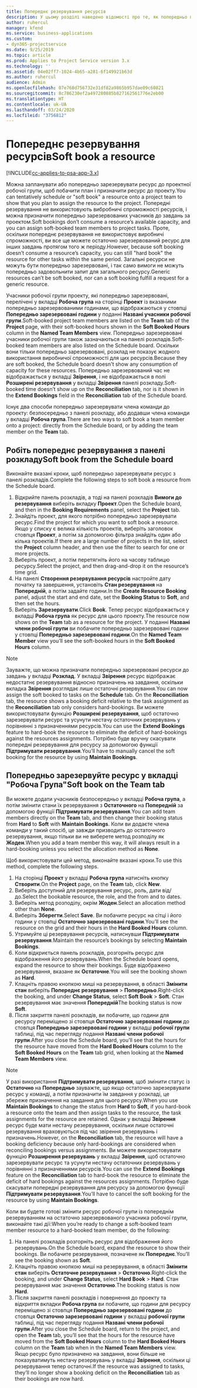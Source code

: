 ```yaml
---
title: Попереднє резервування ресурсів
description: У цьому розділі наведено відомості про те, як попередньо планувати або попередньо резервувати учасників робочої групи проекту.
author: ruhercul
manager: kfend
ms.service: business-applications
ms.custom:
- dyn365-projectservice
ms.date: 9/25/2019
ms.topic: article
ms.prod: Applies to Project Service version 3.x
ms.technology: ''
ms.assetid: 04e02ff7-1024-4b65-a281-6f149921b63d
ms.author: ruhercul
audience: Admin
ms.openlocfilehash: 07e768d756732e31df82a9865b957dae09c60821
ms.sourcegitcommit: 8c786230ef2a497280885b827162561776e2eb00
ms.translationtype: HT
ms.contentlocale: uk-UA
ms.lasthandoff: 03/24/2020
ms.locfileid: "3756812"
---
```

# <a name="soft-book-a-resource"></a><span data-ttu-id="aae02-103">Попереднє резервування ресурсів</span><span class="sxs-lookup"><span data-stu-id="aae02-103">Soft book a resource</span></span>

[!INCLUDE[cc-applies-to-psa-app-3.x](../includes/cc-applies-to-psa-app-3x.md)]

<span data-ttu-id="aae02-104">Можна запланувати або попередньо зарезервувати ресурс до проектної робочої групи, щоб побачити план і призначити ресурс до проекту.</span><span class="sxs-lookup"><span data-stu-id="aae02-104">You can tentatively schedule or "soft book" a resource onto a project team to show that you plan to assign the resource to the project.</span></span> <span data-ttu-id="aae02-105">Попередні резервування не використовують вибробничі спроможності ресурсів, і можна призначити попередньо зарезервованих учасників до завдань за проектом.</span><span class="sxs-lookup"><span data-stu-id="aae02-105">Soft bookings don’t consume a resource’s available capacity, and you can assign soft-booked team members to project tasks.</span></span> <span data-ttu-id="aae02-106">Проте, оскільки попереднє резервування не використовує виробничі спроможності, ви все ще можете остаточно зарезервований ресурс для інших завдань протягом того ж періоду.</span><span class="sxs-lookup"><span data-stu-id="aae02-106">However, because soft booking doesn’t consume a resource’s capacity, you can still "hard book" the resource for other tasks within the same period.</span></span> <span data-ttu-id="aae02-107">Загальні ресурси не можуть бути попередньо зарезервовані, і так само вимоги не можуть попередньо задовольнити запит для загального ресурсу.</span><span class="sxs-lookup"><span data-stu-id="aae02-107">Generic resources can’t be soft booked, nor can a soft booking fulfill a request for a generic resource.</span></span>

<span data-ttu-id="aae02-108">Учасники робочої групи проекту, які попередньо зарезервовані, перелічені у вкладці **Робоча група** на сторінці **Проект** із вказаними попередньо зарезервованими годинами, що відображаються у стовпці **Попередньо зарезервовані години** у поданні **Названі учасники робочої групи**.</span><span class="sxs-lookup"><span data-stu-id="aae02-108">Soft-booked project team members are listed on the **Team** tab of the **Project** page, with their soft-booked hours shown in the **Soft Booked Hours** column in the **Named Team Members** view.</span></span> <span data-ttu-id="aae02-109">Попередньо зарезервовані учасники робочої групи також зазначаються на панелі розкладів.</span><span class="sxs-lookup"><span data-stu-id="aae02-109">Soft-booked team members are also listed on the Schedule board.</span></span> <span data-ttu-id="aae02-110">Оскільки вони тільки попередньо зарезервовані, розклад не показує жодного використання виробничої спроможності для цих ресурсів.</span><span class="sxs-lookup"><span data-stu-id="aae02-110">Because they are soft booked, the Schedule board doesn't show any consumption of capacity for these resources.</span></span> <span data-ttu-id="aae02-111">Попередньо зарезервований час не відображається у вкладці **Звірення**, і не відображається в полі **Розширені резервування** у вкладці **Звірення** панелі розкладу.</span><span class="sxs-lookup"><span data-stu-id="aae02-111">Soft-booked time doesn’t show up on the **Reconciliation** tab, nor is it shown in the **Extend Bookings** field in the **Reconciliation** tab of the Schedule board.</span></span> 

<span data-ttu-id="aae02-112">Існує два способи попередньо зарезервувати члена команди до проекту: безпосередньо з панелі розкладу, або додавши члена команди у вкладці **Робоча група**.</span><span class="sxs-lookup"><span data-stu-id="aae02-112">There are two ways to soft book a team member onto a project: directly from the Schedule board, or by adding the team member on the **Team** tab.</span></span> 

## <a name="soft-book-from-the-schedule-board"></a><span data-ttu-id="aae02-113">Робіть попереднє резервування з панелі розкладу</span><span class="sxs-lookup"><span data-stu-id="aae02-113">Soft book from the Schedule board</span></span>
<span data-ttu-id="aae02-114">Виконайте вказані кроки, щоб попередньо зарезервувати ресурс з панелі розкладів.</span><span class="sxs-lookup"><span data-stu-id="aae02-114">Complete the following steps to soft book a resource from the Schedule board.</span></span> 

1. <span data-ttu-id="aae02-115">Відкрийте панель розкладів, а тоді на панелі розкладів **Вимоги до резервування** виберіть вкладку **Проект**.</span><span class="sxs-lookup"><span data-stu-id="aae02-115">Open the Schedule board, and then in the **Booking Requirements** panel, select the **Project** tab.</span></span>
2. <span data-ttu-id="aae02-116">Знайдіть проект, для якого потрібно попередньо зарезервувати ресурс.</span><span class="sxs-lookup"><span data-stu-id="aae02-116">Find the project for which you want to soft book a resource.</span></span> <span data-ttu-id="aae02-117">Якщо у списку є велика кількість проектів, виберіть заголовок стовпця **Проект**, а потім за допомогою фільтра знайдіть один або кілька проектів.</span><span class="sxs-lookup"><span data-stu-id="aae02-117">If there are a large number of projects in the list, select the **Project** column header, and then use the filter to search for one or more projects.</span></span>
3. <span data-ttu-id="aae02-118">Виберіть проект, а потім перетягніть його на часову таблицю ресурсу.</span><span class="sxs-lookup"><span data-stu-id="aae02-118">Select the project, and then drag-and-drop it on the resource’s time grid.</span></span>
5. <span data-ttu-id="aae02-119">На панелі **Створення резервування ресурсів** настройте дату початку та завершення, установіть **Стан резервування** на **Попередній**, а потім задайте години.</span><span class="sxs-lookup"><span data-stu-id="aae02-119">In the **Create Resource Booking** panel, adjust the start and end date, set the **Booking Status** to **Soft**, and then set the hours.</span></span> 
6. <span data-ttu-id="aae02-120">Виберіть **Зарезервувати**.</span><span class="sxs-lookup"><span data-stu-id="aae02-120">Click **Book**.</span></span> <span data-ttu-id="aae02-121">Тепер ресурс відображається у вкладці **Робоча група** як ресурс для цього проекту.</span><span class="sxs-lookup"><span data-stu-id="aae02-121">The resource now shows on the **Team** tab as a resource for the project.</span></span> <span data-ttu-id="aae02-122">У поданні **Названі члени робочої групи** ви побачите попередньо зарезервовані години у стовпці **Попередньо зарезервовані години**.</span><span class="sxs-lookup"><span data-stu-id="aae02-122">On the **Named Team Member** view you’ll see the soft-booked hours in the **Soft Booked Hours** column.</span></span>

> [!NOTE]
> <span data-ttu-id="aae02-123">Зауважте, що можна призначати попередньо зарезервовані ресурси до завдань у вкладці **Розклад**. У вкладці **Звірення** ресурс відображає недостатнє резервування відносно призначень на завдання, оскільки вкладка **Звірення** розглядає лише остаточні резервування.</span><span class="sxs-lookup"><span data-stu-id="aae02-123">You can now assign the soft booked to tasks on the **Schedule** tab. On the **Reconciliation** tab, the resource shows a booking deficit relative to the task assignment as the **Reconciliation** tab only considers hard-bookings.</span></span> <span data-ttu-id="aae02-124">Ви можете використовувати функцію **Розширені резервування**, щоб остаточно зарезервувати ресурс та усунути нестачу остаточних резервувань у порівнянні з призначеннями ресурсів.</span><span class="sxs-lookup"><span data-stu-id="aae02-124">You can use the **Extend Bookings** feature to hard-book the resource to eliminate the deficit of hard-bookings against the resources assignments.</span></span> <span data-ttu-id="aae02-125">Потрібно буде вручну скасувати попередні резервування для ресурсу за допомогою функції **Підтримувати резервування**.</span><span class="sxs-lookup"><span data-stu-id="aae02-125">You’ll have to manually cancel the soft booking for the resource by using **Maintain Bookings**.</span></span>

## <a name="soft-book-on-the-team-tab"></a><span data-ttu-id="aae02-126">Попередньо зарезервуйте ресурс у вкладці "Робоча Група"</span><span class="sxs-lookup"><span data-stu-id="aae02-126">Soft book on the Team tab</span></span>

<span data-ttu-id="aae02-127">Ви можете додати учасників безпосередньо у вкладці **Робоча група**, а потім змінити стани їх резервування з **Остаточного** на **Попередній** за допомогою функції **Підтримувати резервування**.</span><span class="sxs-lookup"><span data-stu-id="aae02-127">You can add team members directly on the **Team** tab, and then change their booking status from **Hard** to **Soft** with **Maintain Bookings**.</span></span> <span data-ttu-id="aae02-128">Коли ви додаєте члена команди у такий спосіб, це завжди призводить до остаточного резервування, якщо тільки ви не виберете метод розподілу як **Жоден**.</span><span class="sxs-lookup"><span data-stu-id="aae02-128">When you add a team member this way, it will always result in a hard-booking unless you select the allocation method as **None**.</span></span>

<span data-ttu-id="aae02-129">Щоб використовувати цей метод, виконайте вказані кроки.</span><span class="sxs-lookup"><span data-stu-id="aae02-129">To use this method, complete the following steps.</span></span>

1. <span data-ttu-id="aae02-130">На сторінці **Проект** у вкладці **Робоча група** натисніть кнопку **Створити**.</span><span class="sxs-lookup"><span data-stu-id="aae02-130">On the **Project** page, on the **Team** tab, click **New**.</span></span>
2. <span data-ttu-id="aae02-131">Виберіть доступний для резервування ресурс, роль, дати від/до.</span><span class="sxs-lookup"><span data-stu-id="aae02-131">Select the bookable resource, the role, and the from and to dates.</span></span>
3. <span data-ttu-id="aae02-132">Виберіть метод розподілу, окрім **Жоден**.</span><span class="sxs-lookup"><span data-stu-id="aae02-132">Select an allocation method other than **None**.</span></span>
4. <span data-ttu-id="aae02-133">Виберіть **Зберегти**.</span><span class="sxs-lookup"><span data-stu-id="aae02-133">Select **Save**.</span></span> <span data-ttu-id="aae02-134">Ви побачите ресурс на сітці і його години у стовпці **Остаточно зарезервовані години**.</span><span class="sxs-lookup"><span data-stu-id="aae02-134">You’ll see the resource on the grid and their hours in the **Hard Booked Hours** column.</span></span>
5. <span data-ttu-id="aae02-135">Утримуйте ці резервування ресурсів, натиснувши **Підтримувати резервування**.</span><span class="sxs-lookup"><span data-stu-id="aae02-135">Maintain the resource’s bookings by selecting **Maintain Bookings**.</span></span>
6. <span data-ttu-id="aae02-136">Коли відкриється панель розкладів, розгорніть ресурс для відображення його резервувань.</span><span class="sxs-lookup"><span data-stu-id="aae02-136">When the Schedule board opens, expand the resource to show their bookings.</span></span> <span data-ttu-id="aae02-137">Буде відображено резервування, вказане як **Остаточне**.</span><span class="sxs-lookup"><span data-stu-id="aae02-137">You will see the booking shown as **Hard**.</span></span>
7. <span data-ttu-id="aae02-138">Клацніть правою кнопкою миші на резервування, в області **Змінити стан** виберіть **Попереднє резервування** \> **Попередньо**.</span><span class="sxs-lookup"><span data-stu-id="aae02-138">Right-click the booking, and under **Change Status**, select **Soft Book** \> **Soft**.</span></span> <span data-ttu-id="aae02-139">Стан резервування має значення **Попередній**</span><span class="sxs-lookup"><span data-stu-id="aae02-139">The booking status is now **Soft**.</span></span>
8. <span data-ttu-id="aae02-140">Після закриття панелі розкладів, ви побачите, що години для ресурсу переміщено зі стовпця **Остаточно зарезервовані години** до стовпця **Попередньо зарезервовані години** у вкладці **робочої групи** таблиці, під час перегляду подання **Названі члени робочої групи**.</span><span class="sxs-lookup"><span data-stu-id="aae02-140">After you close the Schedule board, you’ll see that the hours for the resource have moved from the **Hard Booked Hours** column to the **Soft Booked Hours** on the **Team** tab grid, when looking at the **Named Team Members** view.</span></span>

> [!NOTE]
> <span data-ttu-id="aae02-141">У разі використання **Підтримувати резервування**, щоб змінити статус із **Остаточно** на **Попередньо** зауважте, що якщо остаточно зарезервувати ресурс у команді, а потім призначити їм завдання у розкладі, це збереже призначення на завдання для цього ресурсу.</span><span class="sxs-lookup"><span data-stu-id="aae02-141">When you use **Maintain Bookings** to change the status from **Hard** to **Soft**, if you hard-book a resource onto the team and then assign tasks to the resource, the task assignments for the resource are retained.</span></span> <span data-ttu-id="aae02-142">Однак у вкладці **Звірення** ресурс буде мати нестачу резервування, оскільки лише остаточні резервування враховуються під час звірення резервувань і призначень.</span><span class="sxs-lookup"><span data-stu-id="aae02-142">However, on the **Reconciliation** tab, the resource will have a booking deficiency because only hard-bookings are considered when reconciling bookings versus assignments.</span></span> <span data-ttu-id="aae02-143">Ви можете використовувати функцію **Розширення резервувань** у вкладці **Звірення**, щоб остаточно зарезервувати ресурс та усунути нестачу остаточних резервувань у порівнянні з призначеннями ресурсів.</span><span class="sxs-lookup"><span data-stu-id="aae02-143">You can use the **Extend Bookings** feature on the **Reconciliation** tab to hard-book the resource to eliminate the deficit of hard bookings against the resources assignments.</span></span> <span data-ttu-id="aae02-144">Потрібно буде скасувати попередні резервування для ресурсу за допомогою функції **Підтримувати резервування**.</span><span class="sxs-lookup"><span data-stu-id="aae02-144">You’ll have to cancel the soft booking for the resource by using **Maintain Bookings**.</span></span>

<span data-ttu-id="aae02-145">Коли ви будете готові змінити ресурс робочої групи із попереднім резервуванням на остаточно зарезервованого учасника робочої групи, виконайте такі дії:</span><span class="sxs-lookup"><span data-stu-id="aae02-145">When you’re ready to change a soft-booked team member resource to a hard-booked team member, do the following:</span></span>

1. <span data-ttu-id="aae02-146">На панелі розкладів розгорніть ресурс для відображення його резервувань.</span><span class="sxs-lookup"><span data-stu-id="aae02-146">On the Schedule board, expand the resource to show their bookings.</span></span> <span data-ttu-id="aae02-147">Ви побачите резервування, позначене як **Попереднє**.</span><span class="sxs-lookup"><span data-stu-id="aae02-147">You’ll see the booking shown as **Soft**.</span></span>
2. <span data-ttu-id="aae02-148">Клацніть правою кнопкою миші на резервування, в області **Змінити стан** виберіть **Остаточне резервування** \> **Остаточно**.</span><span class="sxs-lookup"><span data-stu-id="aae02-148">Right-click the booking, and under **Change Status**, select **Hard Book** \> **Hard**.</span></span> <span data-ttu-id="aae02-149">Стан резервування має значення **Остаточно**.</span><span class="sxs-lookup"><span data-stu-id="aae02-149">The booking status is now **Hard**.</span></span>
3. <span data-ttu-id="aae02-150">Після закриття панелі розкладів і повернення до проекту та відкриття вкладки **Робоча група** ви побачите, що години для ресурсу переміщено зі стовпця **Попередньо зарезервовані години** до стовпця **Остаточно зарезервовані години** у вкладці **робочої групи** таблиці, під час перегляду подання **Названі члени робочої групи**.</span><span class="sxs-lookup"><span data-stu-id="aae02-150">After you close the Schedule board, return to the project, and open the **Team** tab, you’ll see that the hours for the resource have moved from the **Soft Booked Hours** column to the **Hard Booked Hours** column on the **Team** tab when in the **Named Team Members** view.</span></span> <span data-ttu-id="aae02-151">Якщо ресурс було призначено на завдання, вони більше не показуватимуть нестачу резервувань у вкладці **Звірення**, оскільки ці резервування тепер остаточні.</span><span class="sxs-lookup"><span data-stu-id="aae02-151">If the resource was assigned to tasks, they’ll no longer show a booking deficit on the **Reconciliation** tab as their bookings are now hard.</span></span>

